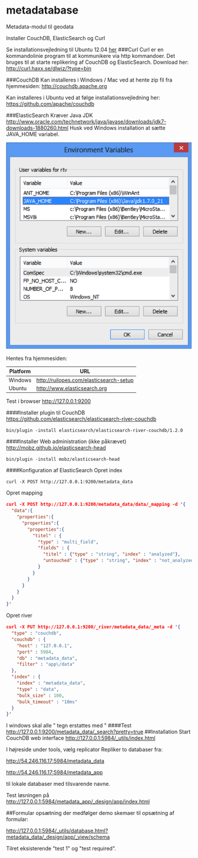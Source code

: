 metadatabase
============

Metadata-modul til geodata

Installer CouchDB, ElasticSearch og Curl

Se installationsvejledning til Ubuntu 12.04 [her](Ubuntu-12.04-installation)
###Curl
Curl er en kommandolinie program til at kommunikere via http kommandoer. Det bruges til at starte replikering af CouchDB og ElasticSearch.
Download her: http://curl.haxx.se/dlwiz/?type=bin

###CouchDB
Kan installeres i Windows / Mac ved at hente zip fil fra hjemmesiden:
http://couchdb.apache.org

Kan installeres i Ubuntu ved at følge installationsvejledning her:
https://github.com/apache/couchdb

###ElasticSearch
Kræver Java JDK
http://www.oracle.com/technetwork/java/javase/downloads/jdk7-downloads-1880260.html
Husk ved Windows installation at sætte JAVA_HOME variabel.

![Alt text](/billeder/elasticsearch.png)

Hentes fra hjemmesiden:

Platform | URL
---|---
Windows | http://ruilopes.com/elasticsearch-setup
Ubuntu | http://www.elasticsearch.org

Test i browser http://127.0.0.1:9200

####Installer plugin til CouchDB
https://github.com/elasticsearch/elasticsearch-river-couchdb

    bin/plugin -install elasticsearch/elasticsearch-river-couchdb/1.2.0
    
####Installer Web administration (ikke påkrævet)    
http://mobz.github.io/elasticsearch-head

    bin/plugin -install mobz/elasticsearch-head

####Konfiguration af ElasticSearch
Opret index 

    curl -X POST http://127.0.0.1:9200/metadata_data

Opret  mapping
```json
curl -X POST http://127.0.0.1:9200/metadata_data/data/_mapping -d '{
  "data":{
    "properties":{
      "properties":{
	    "properties":{
          "titel" : {
            "type" : "multi_field",
            "fields" : {
              "titel" : {"type" : "string", "index" : "analyzed"},
              "untouched" : {"type" : "string", "index" : "not_analyzed"}
            }
          }
        }
      }
    }
  }
}'
```
Opret river
```json
curl -X PUT http://127.0.0.1:9200/_river/metadata_data/_meta -d '{ 
  "type" : "couchdb", 
  "couchdb" : { 
    "host" : "127.0.0.1",
    "port" : 5984,
    "db" : "metadata_data",
    "filter" : "app\/data" 
  },
  "index" : { 
    "index" : "metadata_data",
    "type" : "data",
    "bulk_size" : 100,
    "bulk_timeout" : "10ms" 
  }
}'
```
I windows skal alle " tegn erstattes med \"
####Test
http://127.0.0.1:9200/metadata_data/_search?pretty=true
##Installation
Start CouchDB web interface
http://127.0.0.1:5984/_utils/index.html

I højreside under tools, vælg replicator
Repliker to databaser fra:

http://54.246.116.17:5984/metadata_data

http://54.246.116.17:5984/metadata_app

til lokale databaser med tilsvarende navne.

Test løsningen på http://127.0.0.1:5984/metadata_app/_design/app/index.html

##Formular opsætning
der medfølger demo skemaer til opsætning af formular:

http://127.0.0.1:5984/_utils/database.html?metadata_data/_design/app/_view/schema

Tilret eksisterende "test 1" og "test required".
